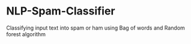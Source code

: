 # NLP-Spam-Classifier
Classifying input text into spam or ham using Bag of words and Random forest algorithm
